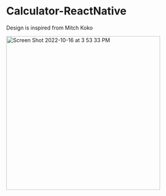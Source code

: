 # Calculator-ReactNative
Design is inspired from Mitch Koko

<img width="409" alt="Screen Shot 2022-10-16 at 3 53 33 PM" src="https://user-images.githubusercontent.com/75614319/196026941-160daab4-ab3d-4148-bc9c-791542653062.png">
